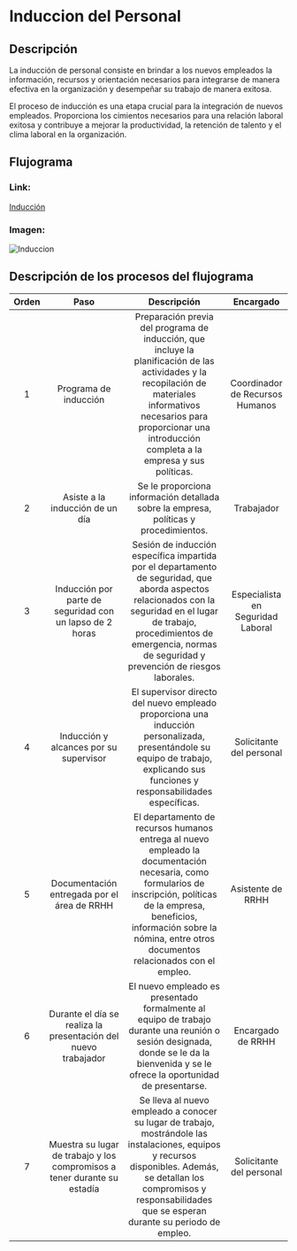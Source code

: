 # Induccion del Personal
## Descripción
La inducción de personal consiste en brindar a los nuevos empleados la información, recursos y orientación necesarios para integrarse de manera efectiva en la organización y desempeñar su trabajo de manera exitosa.

El proceso de inducción es una etapa crucial para la integración de nuevos empleados. Proporciona los cimientos necesarios para una relación laboral exitosa y contribuye a mejorar la productividad, la retención de talento y el clima laboral en la organización.


## Flujograma
### Link: 
[Inducción](https://lucid.app/lucidchart/3ca431d4-57d2-470a-9e1a-120c10f85bc8/edit?viewport_loc=-1027%2C-1203%2C3294%2C1490%2C0_0&invitationId=inv_468d1cd6-435f-4a6c-9c66-4a9a987ec2fc)
### Imagen:
![Induccion](Inducción.png)
## Descripción de los procesos del flujograma
| Orden |                                   Paso                                   |                                                                                                                   Descripción                                                                                                                   |             Encargado             |
|:-----:|:------------------------------------------------------------------------:|:-----------------------------------------------------------------------------------------------------------------------------------------------------------------------------------------------------------------------------------------------:|:---------------------------------:|
|   1   | Programa de inducción                                                    | Preparación previa del programa de inducción, que incluye la planificación de las actividades y la recopilación de materiales informativos necesarios para proporcionar una introducción completa a la empresa y sus políticas.                 | Coordinador de Recursos Humanos   |
|   2   | Asiste a la inducción de un día                                          | Se le proporciona información detallada sobre la empresa, políticas y procedimientos.                                                                                                                                                           | Trabajador                        |
|   3   | Inducción por parte de seguridad con un lapso de 2 horas                 | Sesión de inducción específica impartida por el departamento de seguridad, que aborda aspectos relacionados con la seguridad en el lugar de trabajo, procedimientos de emergencia, normas de seguridad y prevención de riesgos laborales.       | Especialista en Seguridad Laboral |
|   4   | Inducción y alcances por su supervisor                                   | El supervisor directo del nuevo empleado proporciona una inducción personalizada, presentándole su equipo de trabajo, explicando sus funciones y responsabilidades específicas.                                                                 | Solicitante del personal          |
|   5   | Documentación entregada por el área de RRHH                              | El departamento de recursos humanos entrega al nuevo empleado la documentación necesaria, como formularios de inscripción, políticas de la empresa, beneficios, información sobre la nómina, entre otros documentos relacionados con el empleo. | Asistente de RRHH                 |
|   6   | Durante el día se realiza la presentación del nuevo trabajador           | El nuevo empleado es presentado formalmente al equipo de trabajo durante una reunión o sesión designada, donde se le da la bienvenida y se le ofrece la oportunidad de presentarse.                                                             | Encargado de RRHH                 |
|   7   | Muestra su lugar de trabajo y los compromisos a tener durante su estadía | Se lleva al nuevo empleado a conocer su lugar de trabajo, mostrándole las instalaciones, equipos y recursos disponibles. Además, se detallan los compromisos y responsabilidades que se esperan durante su periodo de empleo.                   | Solicitante del personal          |